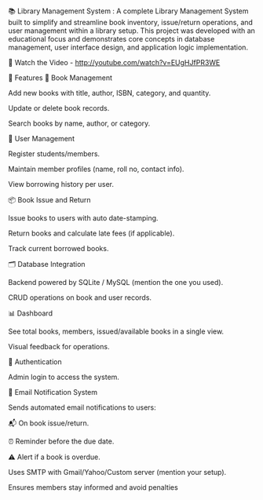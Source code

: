 📚 Library Management System : 
A complete Library Management System built to simplify and streamline book inventory, issue/return operations, and user management within a library setup. This project was developed with an educational focus and demonstrates core concepts in database management, user interface design, and application logic implementation.

🎥 Watch the Video - http://youtube.com/watch?v=EUgHJfPR3WE

🚀 Features
📖 Book Management

Add new books with title, author, ISBN, category, and quantity.

Update or delete book records.

Search books by name, author, or category.

👤 User Management

Register students/members.

Maintain member profiles (name, roll no, contact info).

View borrowing history per user.

📦 Book Issue and Return

Issue books to users with auto date-stamping.

Return books and calculate late fees (if applicable).

Track current borrowed books.

🗂️ Database Integration

Backend powered by SQLite / MySQL (mention the one you used).

CRUD operations on book and user records.

📊 Dashboard

See total books, members, issued/available books in a single view.

Visual feedback for operations.

🔐 Authentication 

Admin login to access the system.


📧 Email Notification System

Sends automated email notifications to users:

📬 On book issue/return.

⏰ Reminder before the due date.

⚠️ Alert if a book is overdue.

Uses SMTP with Gmail/Yahoo/Custom server (mention your setup).

Ensures members stay informed and avoid penalties
